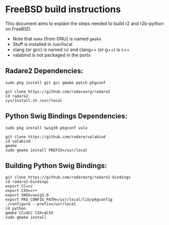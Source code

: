 FreeBSD build instructions
==========================

This document aims to explain the steps needed to build r2 and r2b-python on FreeBSD.

* Note that `make` (from GNU) is named `gmake`
* Stuff is installed in /usr/local
* clang (or gcc) is named cc and clang++ (or g++) is c++
* valabind is not packaged in the ports

Radare2 Dependencies:
---------------------

	sudo pkg install git gcc gmake patch pkgconf

	git clone https://github.com/radareorg/radare2
	cd radare2
	sys/install.sh /usr/local

Python Swig Bindings Dependencies:
----------------------------------

	sudo pkg install swig30 pkgconf vala

	git clone https://github.com/radare/valabind
	cd valabind
	gmake
	sudo gmake install PREFIX=/usr/local

Building Python Swig Bindings:
------------------------------

	git clone https://github.com/radareorg/radare2-bindings
	cd radare2-bindings
	export CC=cc
	export CXX=c++
	export SWIG=swig3.0
	export PKG_CONFIG_PATH=/usr/local/lib/pkgconfig
	./configure --prefix=/usr/local
	cd python
	gmake CC=$CC CXX=$CXX
	sudo gmake install
